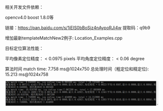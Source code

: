 
相关开发文件依赖：

opencv4.0  boost 1.8.0等


链接：https://pan.baidu.com/s/1iEIS0bBoSjz4nAypoRJi4w 
提取码：q9b9 



增加最新templateMatchNew2例子:  Location_Examples.cpp

目标定位算法性能：

平均像素定位精度： < 0.0975 pixels
平均角度定位精度： < 0.06   degree 


算法时间 match time:  7.758 ms@1024x750 
总处理时间（粗定位和精定位):  15.213 ms@1024x758


![image](./pic/loc2.png)
